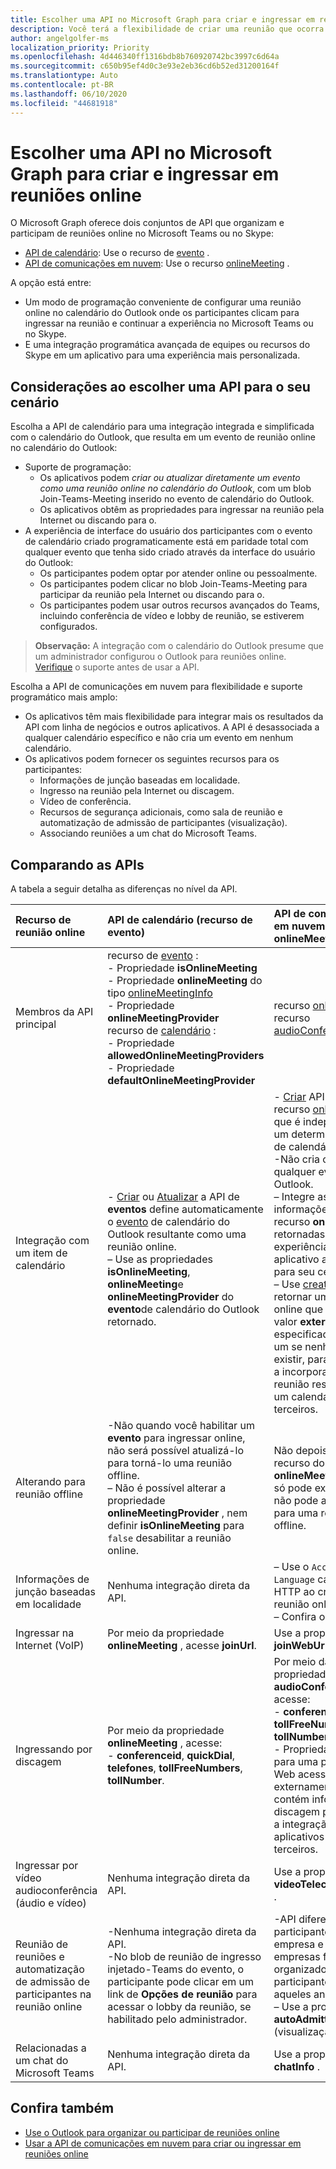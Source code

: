 ```yaml
---
title: Escolher uma API no Microsoft Graph para criar e ingressar em reuniões online
description: Você terá a flexibilidade de criar uma reunião que ocorra no futuro ou instantaneamente
author: angelgolfer-ms
localization_priority: Priority
ms.openlocfilehash: 4d446340ff1316bdb8b760920742bc3997c6d64a
ms.sourcegitcommit: c650b95ef4d0c3e93e2eb36cd6b52ed31200164f
ms.translationtype: Auto
ms.contentlocale: pt-BR
ms.lasthandoff: 06/10/2020
ms.locfileid: "44681918"
---
```

# <a name="choose-an-api-in-microsoft-graph-to-create-and-join-online-meetings"></a>Escolher uma API no Microsoft Graph para criar e ingressar em reuniões online

O Microsoft Graph oferece dois conjuntos de API que organizam e participam de reuniões online no Microsoft Teams ou no Skype:

- [API de calendário](outlook-calendar-online-meetings.md): Use o recurso de [evento](/graph/api/resources/event) .
- [API de comunicações em nuvem](cloud-communications-online-meetings.md): Use o recurso [onlineMeeting](/graph/api/resources/onlineMeeting) .

A opção está entre:
- Um modo de programação conveniente de configurar uma reunião online no calendário do Outlook onde os participantes clicam para ingressar na reunião e continuar a experiência no Microsoft Teams ou no Skype.
- E uma integração programática avançada de equipes ou recursos do Skype em um aplicativo para uma experiência mais personalizada.

## <a name="considerations-when-choosing-an-api-for-your-scenario"></a>Considerações ao escolher uma API para o seu cenário

Escolha a API de calendário para uma integração integrada e simplificada com o calendário do Outlook, que resulta em um evento de reunião online no calendário do Outlook:
- Suporte de programação:
  - Os aplicativos podem _criar ou atualizar diretamente um evento como uma reunião online no calendário do Outlook_, com um blob Join-Teams-Meeting inserido no evento de calendário do Outlook.
  - Os aplicativos obtêm as propriedades para ingressar na reunião pela Internet ou discando para o.
- A experiência de interface do usuário dos participantes com o evento de calendário criado programaticamente está em paridade total com qualquer evento que tenha sido criado através da interface do usuário do Outlook:
  - Os participantes podem optar por atender online ou pessoalmente.
  - Os participantes podem clicar no blob Join-Teams-Meeting para participar da reunião pela Internet ou discando para o.
  - Os participantes podem usar outros recursos avançados do Teams, incluindo conferência de vídeo e lobby de reunião, se estiverem configurados.

> **Observação:** A integração com o calendário do Outlook presume que um administrador configurou o Outlook para reuniões online. [Verifique](/microsoftteams/exchange-teams-interact) o suporte antes de usar a API.

Escolha a API de comunicações em nuvem para flexibilidade e suporte programático mais amplo:
- Os aplicativos têm mais flexibilidade para integrar mais os resultados da API com linha de negócios e outros aplicativos. A API é desassociada a qualquer calendário específico e não cria um evento em nenhum calendário.
- Os aplicativos podem fornecer os seguintes recursos para os participantes:
  - Informações de junção baseadas em localidade.
  - Ingresso na reunião pela Internet ou discagem.
  - Vídeo de conferência.
  - Recursos de segurança adicionais, como sala de reunião e automatização de admissão de participantes (visualização).
  - Associando reuniões a um chat do Microsoft Teams.

## <a name="comparing-the-apis"></a>Comparando as APIs

A tabela a seguir detalha as diferenças no nível da API. 


| Recurso de reunião online | API de calendário (recurso de evento) | API de comunicação em nuvem (recurso onlineMeeting)             |
|:-----------------------|:------------------------------|:-------------------------------------------------------------|
| Membros da API principal | recurso de [evento](/graph/api/resources/event) : <br>- Propriedade **isOnlineMeeting** <br>- Propriedade **onlineMeeting** do tipo [onlineMeetingInfo](/graph/api/resources/onlinemeetinginfo) <br>- Propriedade **onlineMeetingProvider** <br> recurso de [calendário](/graph/api/resources/calendar) : <br>- Propriedade **allowedOnlineMeetingProviders** <br>- Propriedade **defaultOnlineMeetingProvider** <br> | recurso [onlineMeeting](/graph/api/resources/onlinemeeting) <br> recurso [audioConferencing](/graph/api/resources/audioconferencing)
| Integração com um item de calendário | <br>- [Criar](/graph/api/user-post-events) ou [Atualizar](/graph/api/event-update) a API de **eventos** define automaticamente o [evento](/graph/api/resources/event) de calendário do Outlook resultante como uma reunião online.<br>– Use as propriedades **isOnlineMeeting**, **onlineMeeting**e **onlineMeetingProvider** do **evento**de calendário do Outlook retornado.  | - [Criar](/graph/api/application-post-onlinemeetings) API retorna um recurso [onlineMeeting](/graph/api/resources/onlinemeeting) que é independente de um determinado tipo de calendário. <br>-Não cria ou atualiza qualquer evento do Outlook. <br>– Integre as informações de recurso **onlineMeeting** retornadas em uma experiência de aplicativo apropriada para seu cenário. <br>– Use [createOrGet](/graph/api/onlinemeeting-createorget?view=graph-rest-beta) para retornar uma reunião online que tenha um valor **externalId** especificado ou crie um se nenhum já existir, para simplificar a incorporação da reunião resultante em um calendário de terceiros. |
| Alterando para reunião offline | -Não quando você habilitar um **evento** para ingressar online, não será possível atualizá-lo para torná-lo uma reunião offline.<br>– Não é possível alterar a propriedade **onlineMeetingProvider** , nem definir **isOnlineMeeting** para `false` desabilitar a reunião online. | Não depois de criar um recurso do **onlineMeeting** , você só pode excluí-lo, mas não pode alterá-lo para uma reunião offline. |
| Informações de junção baseadas em localidade | Nenhuma integração direta da API. | – Use o `Accept-Language` cabeçalho HTTP ao criar uma reunião online. <br>– Confira o [exemplo](/graph/api/application-post-onlinemeetings?view=graph-rest-beta#example-2-create-an-online-meeting-with-user-token). |
| Ingressar na Internet (VoIP) | Por meio da propriedade **onlineMeeting** , acesse **joinUrl**.  | Use a propriedade **joinWebUrl** . |
| Ingressando por discagem | Por meio da propriedade **onlineMeeting** , acesse: <br>- **conferenceid**, **quickDial**, **telefones**, **tollFreeNumbers**, **tollNumber**. |Por meio da propriedade **audioConferencing** , acesse: <br> - **conferenceid**, **tollFreeNumber**, **tollNumber**.<br> - Propriedade **dialinUrl** para uma página da Web acessível externamente que contém informações de discagem para facilitar a integração com aplicativos de terceiros. |
| Ingressar por vídeo audioconferência (áudio e vídeo) | Nenhuma integração direta da API. | Use a propriedade **videoTeleconferenceId** . |
| Reunião de reuniões e automatização de admissão de participantes na reunião online | -Nenhuma integração direta da API.<br>-No blob de reunião de ingresso injetado-Teams do evento, o participante pode clicar em um link de **Opções de reunião** para acessar o lobby da reunião, se habilitado pelo administrador. |-API diferencia os participantes da empresa e das empresas federadas do organizador e outros participantes, incluindo aqueles anônimos.  <br>– Use a propriedade **autoAdmittedUsers** (visualização).  |
| Relacionadas a um chat do Microsoft Teams | Nenhuma integração direta da API. | Use a propriedade **chatInfo** . |


## <a name="see-also"></a>Confira também
- [Use o Outlook para organizar ou participar de reuniões online](outlook-calendar-online-meetings.md)
- [Usar a API de comunicações em nuvem para criar ou ingressar em reuniões online](cloud-communications-online-meetings.md)